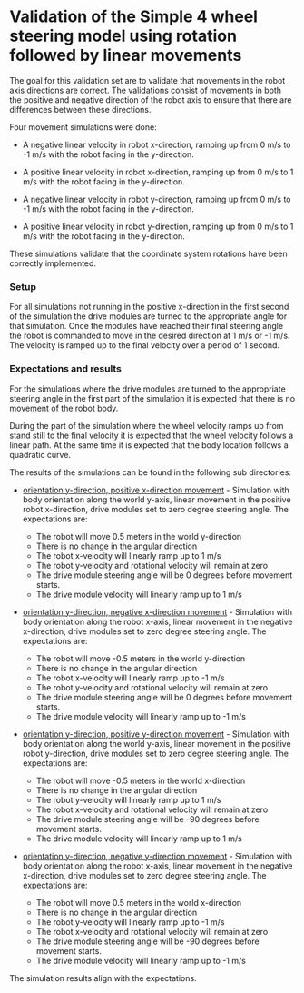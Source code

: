 # Validation of the Simple 4 wheel steering model using rotation followed by linear movements

The goal for this validation set are to validate that movements in the robot axis directions
are correct. The validations consist of movements in both the positive and negative direction
of the robot axis to ensure that there are differences between these directions.

Four movement simulations were done:

* A negative linear velocity in robot x-direction, ramping up from 0 m/s to -1 m/s with the robot
  facing in the y-direction.
* A positive linear velocity in robot x-direction, ramping up from 0 m/s to 1 m/s with the robot
  facing in the y-direction.

* A negative linear velocity in robot y-direction, ramping up from 0 m/s to -1 m/s with the robot
  facing in the y-direction.
* A positive linear velocity in robot y-direction, ramping up from 0 m/s to 1 m/s with the robot
  facing in the y-direction.

These simulations validate that the coordinate system rotations have been correctly implemented.

### Setup

For all simulations not running in the positive x-direction in the first second of the simulation the
drive modules are turned to the appropriate angle for that simulation. Once the modules have reached
their final steering angle the robot is commanded to move in the desired direction at 1 m/s or -1 m/s.
The velocity is ramped up to the final velocity over a period of 1 second.

### Expectations and results

For the simulations where the drive modules are turned to the appropriate steering angle in the
first part of the simulation it is expected that there is no movement of the robot body.

During the part of the simulation where the wheel velocity ramps up from stand still to the final
velocity it is expected that the wheel velocity follows a linear path. At the same time it is
expected that the body location follows a quadratic curve.

The results of the simulations can be found in the following sub directories:

* [orientation y-direction, positive x-direction movement](body_orientation_90_body_vel_linear_positive_dm_direction_linear_0/sim_results.csv) -
  Simulation with body orientation along the world y-axis, linear movement in the positive robot x-direction, drive modules set
  to zero degree steering angle. The expectations are:
  * The robot will move 0.5 meters in the world y-direction
  * There is no change in the angular direction
  * The robot x-velocity will linearly ramp up to 1 m/s
  * The robot y-velocity and rotational velocity will remain at zero
  * The drive module steering angle will be 0 degrees before movement starts.
  * The drive module velocity will linearly ramp up to 1 m/s
* [orientation y-direction, negative x-direction movement](body_orientation_90_body_vel_linear_negative_dm_direction_linear_0/sim_results.csv) -
  Simulation with body orientation along the robot x-axis, linear movement in the negative x-direction, drive modules set
  to zero degree steering angle. The expectations are:
  * The robot will move -0.5 meters in the world y-direction
  * There is no change in the angular direction
  * The robot x-velocity will linearly ramp up to -1 m/s
  * The robot y-velocity and rotational velocity will remain at zero
  * The drive module steering angle will be 0 degrees before movement starts.
  * The drive module velocity will linearly ramp up to -1 m/s

* [orientation y-direction, positive y-direction movement](body_orientation_90_body_vel_linear_positive_dm_direction_linear_-90/sim_results.csv) -
  Simulation with body orientation along the world y-axis, linear movement in the positive robot y-direction, drive modules set
  to zero degree steering angle. The expectations are:
  * The robot will move -0.5 meters in the world x-direction
  * There is no change in the angular direction
  * The robot y-velocity will linearly ramp up to 1 m/s
  * The robot x-velocity and rotational velocity will remain at zero
  * The drive module steering angle will be -90 degrees before movement starts.
  * The drive module velocity will linearly ramp up to 1 m/s
* [orientation y-direction, negative y-direction movement](body_orientation_90_body_vel_linear_negative_dm_direction_linear_-90/sim_results.csv) -
  Simulation with body orientation along the robot x-axis, linear movement in the negative x-direction, drive modules set
  to zero degree steering angle. The expectations are:
  * The robot will move 0.5 meters in the world x-direction
  * There is no change in the angular direction
  * The robot y-velocity will linearly ramp up to -1 m/s
  * The robot x-velocity and rotational velocity will remain at zero
  * The drive module steering angle will be -90 degrees before movement starts.
  * The drive module velocity will linearly ramp up to -1 m/s

The simulation results align with the expectations.
